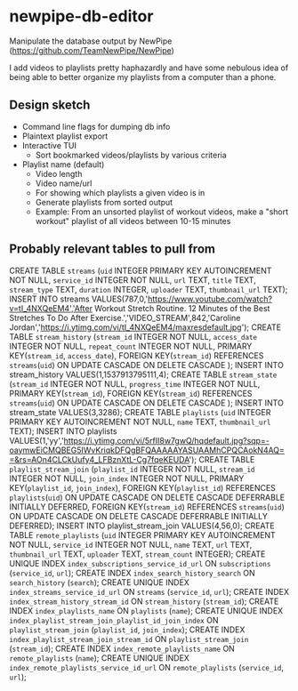 # newpipe-db-editor

Manipulate the database output by NewPipe (https://github.com/TeamNewPipe/NewPipe)

I add videos to playlists pretty haphazardly and have some nebulous idea of
being able to better organize my playlists from a computer than a phone.

## Design sketch
- Command line flags for dumping db info
- Plaintext playlist export
- Interactive TUI
  - Sort bookmarked videos/playlists by various criteria
- Playlist name (default)
  - Video length
  - Video name/url
  - For showing which playlists a given video is in
  - Generate playlists from sorted output
  - Example: From an unsorted playlist of workout videos, make a "short workout"
  playlist of all videos between 10-15 minutes


## Probably relevant tables to pull from
CREATE TABLE `streams` (`uid` INTEGER PRIMARY KEY AUTOINCREMENT NOT NULL, `service_id` INTEGER NOT NULL, `url` TEXT, `title` TEXT, `stream_type` TEXT, `duration` INTEGER, `uploader` TEXT, `thumbnail_url` TEXT);
INSERT INTO streams VALUES(787,0,'https://www.youtube.com/watch?v=tI_4NXQeEM4','After Workout Stretch Routine. 12 Minutes of the Best Stretches To Do After Exercise.','VIDEO_STREAM',842,'Caroline Jordan','https://i.ytimg.com/vi/tI_4NXQeEM4/maxresdefault.jpg');
CREATE TABLE `stream_history` (`stream_id` INTEGER NOT NULL, `access_date` INTEGER NOT NULL, `repeat_count` INTEGER NOT NULL, PRIMARY KEY(`stream_id`, `access_date`), FOREIGN KEY(`stream_id`) REFERENCES `streams`(`uid`) ON UPDATE CASCADE ON DELETE CASCADE );
INSERT INTO stream_history VALUES(1,1537913795111,4);
CREATE TABLE `stream_state` (`stream_id` INTEGER NOT NULL, `progress_time` INTEGER NOT NULL, PRIMARY KEY(`stream_id`), FOREIGN KEY(`stream_id`) REFERENCES `streams`(`uid`) ON UPDATE CASCADE ON DELETE CASCADE );
INSERT INTO stream_state VALUES(3,3286);
CREATE TABLE `playlists` (`uid` INTEGER PRIMARY KEY AUTOINCREMENT NOT NULL, `name` TEXT, `thumbnail_url` TEXT);
INSERT INTO playlists VALUES(1,'yy','https://i.ytimg.com/vi/5rfII8w7gwQ/hqdefault.jpg?sqp=-oaymwEiCMQBEG5IWvKriqkDFQgBFQAAAAAYASUAAMhCPQCAokN4AQ==&rs=AOn4CLCkUufy4_LFBznXtL-Cg7fqeKEUDA');
CREATE TABLE `playlist_stream_join` (`playlist_id` INTEGER NOT NULL, `stream_id` INTEGER NOT NULL, `join_index` INTEGER NOT NULL, PRIMARY KEY(`playlist_id`, `join_index`), FOREIGN KEY(`playlist_id`) REFERENCES `playlists`(`uid`) ON UPDATE CASCADE ON DELETE CASCADE DEFERRABLE INITIALLY DEFERRED, FOREIGN KEY(`stream_id`) REFERENCES `streams`(`uid`) ON UPDATE CASCADE ON DELETE CASCADE DEFERRABLE INITIALLY DEFERRED);
INSERT INTO playlist_stream_join VALUES(4,56,0);
CREATE TABLE `remote_playlists` (`uid` INTEGER PRIMARY KEY AUTOINCREMENT NOT NULL, `service_id` INTEGER NOT NULL, `name` TEXT, `url` TEXT, `thumbnail_url` TEXT, `uploader` TEXT, `stream_count` INTEGER);
CREATE UNIQUE INDEX `index_subscriptions_service_id_url` ON `subscriptions` (`service_id`, `url`);
CREATE INDEX `index_search_history_search` ON `search_history` (`search`);
CREATE UNIQUE INDEX `index_streams_service_id_url` ON `streams` (`service_id`, `url`);
CREATE INDEX `index_stream_history_stream_id` ON `stream_history` (`stream_id`);
CREATE INDEX `index_playlists_name` ON `playlists` (`name`);
CREATE UNIQUE INDEX `index_playlist_stream_join_playlist_id_join_index` ON `playlist_stream_join` (`playlist_id`, `join_index`);
CREATE INDEX `index_playlist_stream_join_stream_id` ON `playlist_stream_join` (`stream_id`);
CREATE INDEX `index_remote_playlists_name` ON `remote_playlists` (`name`);
CREATE UNIQUE INDEX `index_remote_playlists_service_id_url` ON `remote_playlists` (`service_id`, `url`);
